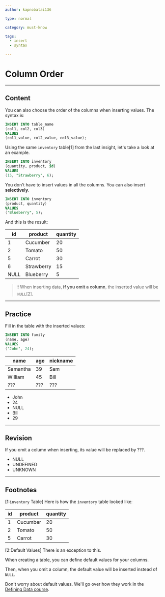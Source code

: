 ```yaml
---
author: kapnobatai136

type: normal

category: must-know

tags:
  - insert
  - syntax

---
```


# Column Order

---

## Content

You can also choose the order of the columns when inserting values. The syntax is:

```sql
INSERT INTO table_name
(col1, col2, col3)
VALUES
(col1_value, col2_value, col3_value);
```

Using the same `inventory` table[1] from the last insight, let's take a look at an example.

```sql
INSERT INTO inventory
(quantity, product, id)
VALUES
(15, "Strawberry", 6);
```

You don't have to insert values in all the columns. You can also insert **selectively**.

```sql
INSERT INTO inventory
(product, quantity)
VALUES
("Blueberry", 5);
```

And this is the result:

| id   | product    | quantity |
|------|------------|----------|
| 1    | Cucumber   | 20       |
| 2    | Tomato     | 50       |
| 5    | Carrot     | 30       |
| 6    | Strawberry | 15       |
| NULL | Blueberry  | 5        |

> ❗ When inserting data, **if you omit a column**, the inserted value will be `NULL`[2].

---

## Practice

Fill in the table with the inserted values:

```sql
INSERT INTO family
(name, age)
VALUES
("John", 24);
```

| name     | age | nickname |
|----------|-----|----------|
| Samantha | 39  | Sam      |
| William  | 45  | Bill     |
| ???      | ??? | ???      |

- John
- 24
- NULL
- Bill
- 29

---

## Revision

If you omit a column when inserting, its value will be replaced by ???.

- NULL
- UNDEFINED
- UNKNOWN

---

## Footnotes

[1:`inventory` Table]
Here is how the `inventory` table looked like:

| id | product  | quantity |
|----|----------|----------|
| 1  | Cucumber | 20       |
| 2  | Tomato   | 50       |
| 5  | Carrot   | 30       |

[2:Default Values]
There is an exception to this. 

When creating a table, you can define default values for your columns.

Then, when you omit a column, the default value will be inserted instead of `NULL`.

Don't worry about default values. We'll go over how they work in the [Defining Data course](#link-to-the-default-values-insight).